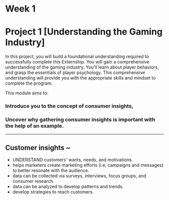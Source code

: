 # Week 1
# Project 1 [Understanding the Gaming Industry]	
In this project, you will build a foundational understanding required to successfully complete this Externship. You will gain a comprehensive understanding of the gaming industry. You'll learn about player behaviors, and grasp the essentials of player psychology. This comprehensive understanding will provide you with the appropriate skills and mindset to complete the program.

This module aims to:
### Introduce you to the concept of consumer insights,
### Uncover why gathering consumer insights is important with the help of an example.

---
## Customer insights ~ 
- UNDERSTAND customers' wants, needs, and motivations.
- helps marketers create marketing efforts (i.e; campaigns and messages) to better resonate with the audience.
- data can be collected via surveys, interviews, focus groups, and consumer research.
- data can be analyzed to develop patterns and trends.
- develop strategies to reach customers.
